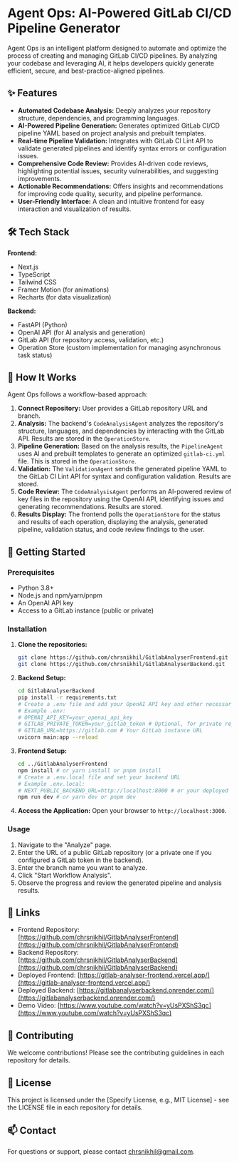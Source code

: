 # Agent Ops: AI-Powered GitLab CI/CD Pipeline Generator

Agent Ops is an intelligent platform designed to automate and optimize the process of creating and managing GitLab CI/CD pipelines. By analyzing your codebase and leveraging AI, it helps developers quickly generate efficient, secure, and best-practice-aligned pipelines.

## ✨ Features

*   **Automated Codebase Analysis:** Deeply analyzes your repository structure, dependencies, and programming languages.
*   **AI-Powered Pipeline Generation:** Generates optimized GitLab CI/CD pipeline YAML based on project analysis and prebuilt templates.
*   **Real-time Pipeline Validation:** Integrates with GitLab CI Lint API to validate generated pipelines and identify syntax errors or configuration issues.
*   **Comprehensive Code Review:** Provides AI-driven code reviews, highlighting potential issues, security vulnerabilities, and suggesting improvements.
*   **Actionable Recommendations:** Offers insights and recommendations for improving code quality, security, and pipeline performance.
*   **User-Friendly Interface:** A clean and intuitive frontend for easy interaction and visualization of results.

## 🛠️ Tech Stack

**Frontend:**
*   Next.js
*   TypeScript
*   Tailwind CSS
*   Framer Motion (for animations)
*   Recharts (for data visualization)

**Backend:**
*   FastAPI (Python)
*   OpenAI API (for AI analysis and generation)
*   GitLab API (for repository access, validation, etc.)
*   Operation Store (custom implementation for managing asynchronous task status)

## 🚀 How It Works

Agent Ops follows a workflow-based approach:

1.  **Connect Repository:** User provides a GitLab repository URL and branch.
2.  **Analysis:** The backend's `CodeAnalysisAgent` analyzes the repository's structure, languages, and dependencies by interacting with the GitLab API. Results are stored in the `OperationStore`.
3.  **Pipeline Generation:** Based on the analysis results, the `PipelineAgent` uses AI and prebuilt templates to generate an optimized `gitlab-ci.yml` file. This is stored in the `OperationStore`.
4.  **Validation:** The `ValidationAgent` sends the generated pipeline YAML to the GitLab CI Lint API for syntax and configuration validation. Results are stored.
5.  **Code Review:** The `CodeAnalysisAgent` performs an AI-powered review of key files in the repository using the OpenAI API, identifying issues and generating recommendations. Results are stored.
6.  **Results Display:** The frontend polls the `OperationStore` for the status and results of each operation, displaying the analysis, generated pipeline, validation status, and code review findings to the user.

## 🚦 Getting Started

### Prerequisites

*   Python 3.8+
*   Node.js and npm/yarn/pnpm
*   An OpenAI API key
*   Access to a GitLab instance (public or private)

### Installation

1.  **Clone the repositories:**
    ```bash
    git clone https://github.com/chrsnikhil/GitlabAnalyserFrontend.git
    git clone https://github.com/chrsnikhil/GitlabAnalyserBackend.git
    ```

2.  **Backend Setup:**
    ```bash
    cd GitlabAnalyserBackend
    pip install -r requirements.txt
    # Create a .env file and add your OpenAI API key and other necessary configurations
    # Example .env:
    # OPENAI_API_KEY=your_openai_api_key
    # GITLAB_PRIVATE_TOKEN=your_gitlab_token # Optional, for private repos
    # GITLAB_URL=https://gitlab.com # Your GitLab instance URL
    uvicorn main:app --reload
    ```

3.  **Frontend Setup:**
    ```bash
    cd ../GitlabAnalyserFrontend
    npm install # or yarn install or pnpm install
    # Create a .env.local file and set your backend URL
    # Example .env.local:
    # NEXT_PUBLIC_BACKEND_URL=http://localhost:8000 # or your deployed backend URL
    npm run dev # or yarn dev or pnpm dev
    ```

4.  **Access the Application:**
    Open your browser to `http://localhost:3000`.

### Usage

1.  Navigate to the "Analyze" page.
2.  Enter the URL of a public GitLab repository (or a private one if you configured a GitLab token in the backend).
3.  Enter the branch name you want to analyze.
4.  Click "Start Workflow Analysis".
5.  Observe the progress and review the generated pipeline and analysis results.

## 🔗 Links

*   Frontend Repository: [https://github.com/chrsnikhil/GitlabAnalyserFrontend](https://github.com/chrsnikhil/GitlabAnalyserFrontend)
*   Backend Repository: [https://github.com/chrsnikhil/GitlabAnalyserBackend](https://github.com/chrsnikhil/GitlabAnalyserBackend)
*   Deployed Frontend: [https://gitlab-analyser-frontend.vercel.app/](https://gitlab-analyser-frontend.vercel.app/)
*   Deployed Backend: [https://gitlabanalyserbackend.onrender.com/](https://gitlabanalyserbackend.onrender.com/)
*   Demo Video: [https://www.youtube.com/watch?v=yUsPXShS3qc](https://www.youtube.com/watch?v=yUsPXShS3qc)

## 🙏 Contributing

We welcome contributions! Please see the contributing guidelines in each repository for details.

## 📄 License

This project is licensed under the [Specify License, e.g., MIT License] - see the LICENSE file in each repository for details.

## 📫 Contact

For questions or support, please contact chrsnikhil@gmail.com.
